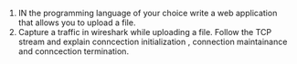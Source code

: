 1) IN the programming language of your choice write a web application that allows you to upload a file. 
2) Capture a traffic in wireshark while uploading a file. Follow the TCP stream and explain conncection 
   initialization , connection maintainance and conncection termination. 

